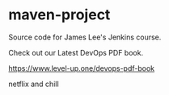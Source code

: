 # maven-project
Source code for James Lee's Jenkins course.

Check out our Latest DevOps PDF book.

https://www.level-up.one/devops-pdf-book

netflix and chill
